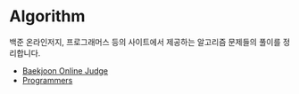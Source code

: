 # Algorithm

백준 온라인저지, 프로그래머스 등의 사이트에서 제공하는 알고리즘 문제들의 풀이를 정리합니다.

* [Baekjoon Online Judge](https://www.acmicpc.net/)
* [Programmers](https://programmers.co.kr/learn/challenges)

